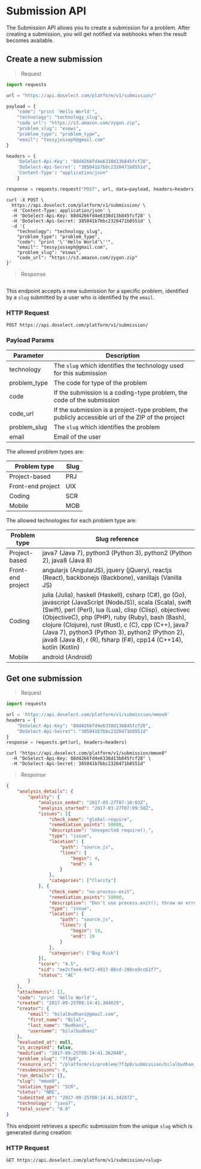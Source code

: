 # Submission API

The Submission API allows you to create a submission for a problem. After creating a submission, you will get notified via webhooks
when the result becomes available.

## Create a new submission

> Request

```python
import requests

url = "https://api.doselect.com/platform/v1/submission/"

payload = {
    "code": "print 'Hello World'",
    "technology": "technology_slug",
    "code_url": "https://s3.amazon.com/zygon.zip",
    "problem_slug": "esows",
    "problem_type": "problem_type",
    "email": "tessyjosseph@gmail.com"
}

headers = {
    'DoSelect-Api-Key': "88d4266fd4e6338d13b845fcf28",
    'DoSelect-Api-Secret': "385041b7bbc2320471b8551d",
    'Content-Type': "application/json"
    }

response = requests.request("POST", url, data=payload, headers=headers)
```

```shell
curl -X POST \
  https://api.doselect.com/platform/v1/submission/ \
  -H 'Content-Type: application/json' \
  -H 'DoSelect-Api-Key: 88d4266fd4e6338d13b845fcf28' \
  -H 'DoSelect-Api-Secret: 385041b7bbc2320471b8551d' \
  -d '{
    "technology": "technology_slug",
    "problem_type": "problem_type",
    "code": "print '\''Hello World'\''",
    "email": "tessyjosseph@gmail.com",
    "problem_slug": "esows",
    "code_url": "https://s3.amazon.com/zygon.zip"
}'
```

> Response

```
```
This endpoint accepts a new submission for a specific problem, identified by a `slug` submitted by a user who is identified by the `email`.


### HTTP Request

`POST https://api.doselect.com/platform/v1/submission/`


### Payload Params
Parameter    | Description
----------   | ---------------
technology   | The `slug` which identifies the technology used for this submission
problem_type | The code for type of the problem
code         | If the submission is a coding-type problem, the code of the submission
code_url     | If the submission is a project-type problem, the publicly accessible url of the ZIP of the project
problem_slug | The `slug` which identifies the problem
email        | Email of the user


The allowed problem types are:

Problem type  | Slug
------------  | ----
Project-based | PRJ
Front-end project | UIX
Coding     | SCR
Mobile        | MOB


The allowed technologies for each problem type are:

Problem type | Slug reference
------------ | ----------------------
Project-based| java7 (Java 7), python3 (Python 3), python2 (Python 2), java8 (Java 8)
Front-end project| angularjs (AngularJS), jquery (jQuery), reactjs (React), backbonejs (Backbone), vanillajs (Vanilla JS)
Coding    | julia (Julia), haskell (Haskell), csharp (C#), go (Go), javascript (JavaScript (NodeJS)), scala (Scala), swift (Swift), perl (Perl), lua (Lua), clisp (Clisp), objectivec (ObjectiveC), php (PHP), ruby (Ruby), bash (Bash), clojure (Clojure), rust (Rust), c (C), cpp (C++), java7 (Java 7), python3 (Python 3), python2 (Python 2), java8 (Java 8), r (R), fsharp (F#), cpp14 (C++14), kotlin (Kotlin)
Mobile      | android (Android)


## Get one submission

> Request

```python
import requests

url = 'https://api.doselect.com/platform/v1/submission/mmoe0'
headers = {
    "DoSelect-Api-Key": "88d4266fd4e6338d13b845fcf28",
    "DoSelect-Api-Secret": "385041b7bbc2320471b8551d"
}
response = requests.get(url, headers=headers)
```

```shell
curl "https://api.doselect.com/platform/v1/submission/mmoe0"
  -H "DoSelect-Api-Key: 88d4266fd4e6338d13b845fcf28" \
  -H "DoSelect-Api-Secret: 385041b7bbc2320471b8551d"
```

> Response

```json
{
    "analysis_details": {
        "quality": {
            "analysis_ended": "2017-03-27T07:10:03Z",
            "analysis_started": "2017-03-27T07:09:58Z",
            "issues": [{
                "check_name": "global-require",
                "remediation_points": 50000,
                "description": "Unexpected require().",
                "type": "issue",
                "location": {
                    "path": "source.js",
                    "lines": {
                        "begin": 4,
                        "end": 4
                    }
                },
                "categories": ["Clarity"]
            }, {
                "check_name": "no-process-exit",
                "remediation_points": 50000,
                "description": "Don't use process.exit(); throw an error instead.",
                "type": "issue",
                "location": {
                    "path": "source.js",
                    "lines": {
                        "begin": 19,
                        "end": 19
                    }
                },
                "categories": ["Bug Risk"]
            }],
            "score": "4.5",
            "sid": "ee2cfee4-94f2-4917-88cd-288ce9cc61f7",
            "status": "AC"
        }
    },
    "attachments": [],
    "code": "print 'Hello World'",
    "created": "2017-09-25T08:14:41.304029",
    "creator": {
        "email": "bilalbudhani@gmail.com",
        "first_name": "Bilal",
        "last_name": "Budhani",
        "username": "bilalbudhani"
    },
    "evaluated_at": null,
    "is_accepted": false,
    "modified": "2017-09-25T08:14:41.362048",
    "problem_slug": "7f3p0",
    "resource_uri": "/platform/v1/problem/7f3p0/submission/bilalbudhani@gmail.com",
    "resubmissions": 0,
    "run_details": {},
    "slug": "mmoe0",
    "solution_type": "SCR",
    "status": "NRE",
    "submitted_at": "2017-09-25T08:14:41.342872",
    "technology": "java7",
    "total_score": "0.0"
}
```
This endpoint retrieves a specific submission from the unique `slug` which is generated during creation:

### HTTP Request

`GET https://api.doselect.com/platform/v1/submission/<slug>`

